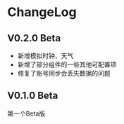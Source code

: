 # ChangeLog

## V0.2.0 Beta

- 新增模拟时钟、天气
- 新增了部分组件的一些其他可配置项
- 修复了账号同步会丢失数据的问题

## V0.1.0 Beta

第一个Beta版
